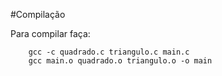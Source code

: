 #Compilação

Para compilar faça:
```shell
	gcc -c quadrado.c triangulo.c main.c
	gcc main.o quadrado.o triangulo.o -o main
```